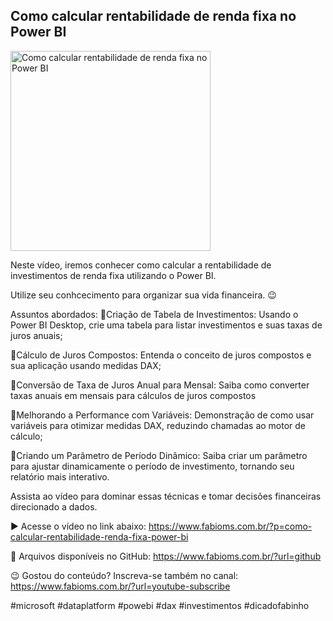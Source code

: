 ## Como calcular rentabilidade de renda fixa no Power BI

<img src="https://fabioms.com.br//uploads/youtube/Slide132.png" alt="Como calcular rentabilidade de renda fixa no Power BI" title="PowerBI" width="320"/>

Neste vídeo, iremos conhecer como calcular a rentabilidade de investimentos de renda fixa utilizando o Power BI. 

Utilize seu conhcecimento para organizar sua vida financeira. 😉

Assuntos abordados:
🔹Criação de Tabela de Investimentos: Usando o Power BI Desktop, crie uma tabela para listar investimentos e suas taxas de juros anuais;

🔹Cálculo de Juros Compostos: Entenda o conceito de juros compostos e sua aplicação usando medidas DAX;

🔹Conversão de Taxa de Juros Anual para Mensal: Saiba como converter taxas anuais em mensais para cálculos de juros compostos

🔹Melhorando a Performance com Variáveis: Demonstração de como usar variáveis para otimizar medidas DAX, reduzindo chamadas ao motor de cálculo;

🔹Criando um Parâmetro de Período Dinâmico: Saiba criar um parâmetro para ajustar dinamicamente o período de investimento, tornando seu relatório mais interativo.

Assista ao vídeo para dominar essas técnicas e tomar decisões financeiras direcionado a dados.

▶️ Acesse o vídeo no link abaixo:
https://www.fabioms.com.br/?p=como-calcular-rentabilidade-renda-fixa-power-bi

📁 Arquivos disponíveis no GitHub:
https://www.fabioms.com.br/?url=github

😉 Gostou do conteúdo? Inscreva-se também no canal:
https://www.fabioms.com.br/?url=youtube-subscribe

#microsoft #dataplatform #powebi #dax #investimentos #dicadofabinho 